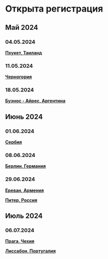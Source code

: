 # Открыта регистрация

## Май 2024

### 04.05.2024

**[Пхукет, Таиланд](/./upcoming-events/phuket.md)**

### 11.05.2024

**[Черногория](/./upcoming-events/montenegro.md)**

### 18.05.2024

**[Буэнос - Айрес, Аргентина](/./upcoming-events/argentina.md)**

## Июнь 2024

### 01.06.2024

**[Сербия](/./upcoming-events/serbia.md)**

### 08.06.2024

**[Берлин, Германия](/./upcoming-events/germany.md)**

### 29.06.2024

**[Ереван, Армения](/./upcoming-events/Yerevan.md)**

**[Питер, Россия](/./reworked-upcoming-events/saint-petersburg.md)**

## Июль 2024

### 06.07.2024

**[Прага, Чехия](/./upcoming-events/czechia.md)**

**[Лиссабон, Португалия](/./upcoming-events/Portugal.md)**
